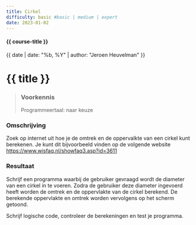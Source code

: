 ```yaml
---
title: Cirkel
difficulty: basic #basic | medium | expert
date: 2023-01-02
---
```


#### {{ course-title }}
{{ date | date: "%b, %Y" | author: "Jeroen Heuvelman" }}


# {{ title }}

> ### Voorkennis
> Programmeertaal: naar keuze

### Omschrijving
Zoek op internet uit hoe je de omtrek en de oppervalkte van een cirkel
kunt berekenen. Je kunt dit bijvoorbeeld vinden op de volgende website
<https://www.wisfaq.nl/showfaq3.asp?id=3611>

### Resultaat
Schrijf een programma waarbij de gebruiker gevraagd wordt de diameter
van een cirkel in te voeren. Zodra de gebruiker deze diameter ingevoerd
heeft worden de omtrek en de oppervlakte van de cirkel berekend. De
berekende oppervlakte en omtrek worden vervolgens op het scherm getoond.

Schrijf logische code, controleer de berekeningen en test je programma.
